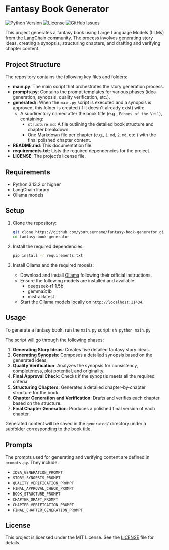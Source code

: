 # Fantasy Book Generator

![Python Version](https://img.shields.io/badge/python-3.13.2-blue)
![License](https://img.shields.io/badge/license-MIT-green)
![GitHub Issues](https://img.shields.io/github/issues/EngineerDogIta/fantasy-book-generator)

This project generates a fantasy book using Large Language Models (LLMs) from the LangChain community. The process involves generating story ideas, creating a synopsis, structuring chapters, and drafting and verifying chapter content.

## Project Structure

The repository contains the following key files and folders:

- **main.py**: The main script that orchestrates the story generation process.
- **prompts.py**: Contains the prompt templates for various phases (idea generation, synopsis, quality verification, etc.).
- **generated/**: When the `main.py` script is executed and a synopsis is approved, this folder is created (if it doesn't already exist) with:
  - A subdirectory named after the book title (e.g., `Echoes of the Veil`), containing:
    - `structure.md`: A file outlining the detailed book structure and chapter breakdown.
    - One Markdown file per chapter (e.g., `1.md`, `2.md`, etc.) with the final polished chapter content.
- **README.md**: This documentation file.
- **requirements.txt**: Lists the required dependencies for the project.
- **LICENSE**: The project’s license file.

## Requirements

- Python 3.13.2 or higher
- LangChain library
- Ollama models

## Setup

1. Clone the repository:
    ```sh
    git clone https://github.com/yourusername/fantasy-book-generator.git
    cd fantasy-book-generator
    ```

2. Install the required dependencies:
    ```sh
    pip install -r requirements.txt
    ```

3. Install Ollama and the required models:
    - Download and install [Ollama](https://ollama.ai) following their official instructions.
    - Ensure the following models are installed and available:
        - deepseek-r1:1.5b
        - gemma3:1b
        - mistral:latest
    - Start the Ollama models locally on `http://localhost:11434`.

## Usage

To generate a fantasy book, run the `main.py` script:
    ```sh
    python main.py
    ```

The script will go through the following phases:

1. **Generating Story Ideas**: Creates five detailed fantasy story ideas.
2. **Generating Synopsis**: Composes a detailed synopsis based on the generated ideas.
3. **Quality Verification**: Analyzes the synopsis for consistency, completeness, plot potential, and originality.
4. **Final Approval Check**: Checks if the synopsis meets all the required criteria.
5. **Structuring Chapters**: Generates a detailed chapter-by-chapter structure for the book.
6. **Chapter Generation and Verification**: Drafts and verifies each chapter based on the structure.
7. **Final Chapter Generation**: Produces a polished final version of each chapter.

Generated content will be saved in the `generated/` directory under a subfolder corresponding to the book title.

## Prompts

The prompts used for generating and verifying content are defined in `prompts.py`. They include:

- `IDEA_GENERATION_PROMPT`
- `STORY_SYNOPSIS_PROMPT`
- `QUALITY_VERIFICATION_PROMPT`
- `FINAL_APPROVAL_CHECK_PROMPT`
- `BOOK_STRUCTURE_PROMPT`
- `CHAPTER_DRAFT_PROMPT`
- `CHAPTER_VERIFICATION_PROMPT`
- `FINAL_CHAPTER_GENERATION_PROMPT`

## License

This project is licensed under the MIT License. See the [LICENSE](LICENSE) file for details.